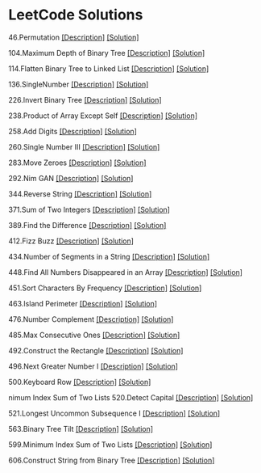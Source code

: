 # LeetCode Solutions

46.Permutation [[Description]](https://leetcode.com/problems/permutations/#/description) [[Solution]](https://github.com/sunshineatnoon/LeetCode/blob/master/46Permutations.py)

104.Maximum Depth of Binary Tree  [[Description]](https://leetcode.com/problems/maximum-depth-of-binary-tree/#/description)  [[Solution]](https://github.com/sunshineatnoon/LeetCode/blob/master/104MaximumDepthofBinaryTree.py)

114.Flatten Binary Tree to Linked List [[Description]](https://leetcode.com/problems/flatten-binary-tree-to-linked-list/#/description) [[Solution]](https://github.com/sunshineatnoon/LeetCode/blob/master/114.py)

136.SingleNumber  [[Description]](https://leetcode.com/problems/single-number/#/description) [[Solution]](https://github.com/sunshineatnoon/LeetCode/blob/master/136SingleNumber.py)

226.Invert Binary Tree [[Description]](https://leetcode.com/problems/invert-binary-tree/#/description) [[Solution]](https://github.com/sunshineatnoon/LeetCode/blob/master/226InvertBinaryTree.py)

238.Product of Array Except Self [[Description]](https://leetcode.com/problems/product-of-array-except-self/#/description) [[Solution]](https://github.com/sunshineatnoon/LeetCode/blob/master/238ProductofArrayExceptSelf)

258.Add Digits [[Description]](https://leetcode.com/problems/add-digits/#/description) [[Solution]](https://github.com/sunshineatnoon/LeetCode/blob/master/258AddDigits.py)

260.Single Number III [[Description]](https://leetcode.com/problems/single-number-iii/#/description) [[Solution]](https://github.com/sunshineatnoon/LeetCode/blob/master/260SingleNumberIII.py)

283.Move Zeroes [[Description]](https://leetcode.com/problems/move-zeroes/#/description) [[Solution]](https://github.com/sunshineatnoon/LeetCode/blob/master/283MoveZeroes.py)

292.Nim GAN [[Description]](https://leetcode.com/problems/nim-game/#/description) [[Solution]](https://github.com/sunshineatnoon/LeetCode/blob/master/292NimGame.py)

344.Reverse String [[Description]](https://leetcode.com/problems/reverse-string/#/description) [[Solution]](https://github.com/sunshineatnoon/LeetCode/blob/master/344ReverseString.py)

371.Sum of Two Integers [[Description]](https://leetcode.com/problems/sum-of-two-integers/#/description) [[Solution]](https://github.com/sunshineatnoon/LeetCode/blob/master/371SumofTwoIntegers.py)

389.Find the Difference [[Description]](https://leetcode.com/problems/find-the-difference/#/description) [[Solution]](https://github.com/sunshineatnoon/LeetCode/blob/master/389FindtheDifference.py)

412.Fizz Buzz [[Description]](https://leetcode.com/problems/fizz-buzz/#/description)  [[Solution]](https://github.com/sunshineatnoon/LeetCode/blob/master/412FuzzBuzz.py)

434.Number of Segments in a String [[Description]](https://leetcode.com/problems/number-of-segments-in-a-string/#/description) [[Solution]](https://github.com/sunshineatnoon/LeetCode/blob/master/434NumberofSegmentsinaString.py)

448.Find All Numbers Disappeared in an Array  [[Description]](https://leetcode.com/problems/find-all-numbers-disappeared-in-an-array/#/description)  [[Solution]](https://github.com/sunshineatnoon/LeetCode/blob/master/448FindAllNumbersDisappearedinanArray.py)

451.Sort Characters By Frequency [[Description]](https://leetcode.com/problems/sort-characters-by-frequency/#/description) [[Solution]](https://github.com/sunshineatnoon/LeetCode/blob/master/451SortCharactersbyFrequency.py)

463.Island Perimeter [[Description]](https://leetcode.com/problems/island-perimeter/#/description)  [[Solution]](https://github.com/sunshineatnoon/LeetCode/blob/master/463IslandPrimeter.py)

476.Number Complement  [[Description]](https://leetcode.com/problems/number-complement/#/description)  [[Solution]](https://github.com/sunshineatnoon/LeetCode/blob/master/476NumberCompelement.py)

485.Max Consecutive Ones  [[Description]](https://leetcode.com/problems/max-consecutive-ones/#/description)  [[Solution]](https://github.com/sunshineatnoon/LeetCode/blob/master/485MaxConsecutiveOnes.py)

492.Construct the Rectangle [[Description]](https://leetcode.com/problems/construct-the-rectangle/#/description) [[Solution]](https://github.com/sunshineatnoon/LeetCode/blob/master/492CostructtheRectangle.py)

496.Next Greater Number I  [[Description]](https://leetcode.com/problems/next-greater-element-i/#/description)  [[Solution]](https://github.com/sunshineatnoon/LeetCode/blob/master/496NextGreaterElement.py)

500.Keyboard Row [[Description]](https://leetcode.com/problems/keyboard-row/#/description) [[Solution]](https://github.com/sunshineatnoon/LeetCode/blob/master/500KeyboardRow.py)

nimum Index Sum of Two Lists
520.Detect Capital [[Description]](https://leetcode.com/problems/detect-capital/#/description)  [[Solution]](https://github.com/sunshineatnoon/LeetCode/blob/master/520DetectCapital.py)

521.Longest Uncommon Subsequence I [[Description]](https://leetcode.com/problems/longest-uncommon-subsequence-i/#/description) [[Solution]](https://github.com/sunshineatnoon/LeetCode/blob/master/521.LongestUncommonSubsequenceI.py)

563.Binary Tree Tilt [[Description]](https://leetcode.com/problems/binary-tree-tilt/#/description) [[Solution]](https://github.com/sunshineatnoon/LeetCode/blob/master/563.BinaryTreeTilt.py)

599.Minimum Index Sum of Two Lists [[Description]](https://leetcode.com/problems/minimum-index-sum-of-two-lists/#/description) [[Solution]](https://github.com/sunshineatnoon/LeetCode/blob/master/599.MinimumIndexSumofTwoLists.py)

606.Construct String from Binary Tree [[Description]](https://leetcode.com/problems/construct-string-from-binary-tree/#/description) [[Solution]](https://github.com/sunshineatnoon/LeetCode/blob/master/606ConstructStringfromBinaryTree.py)
